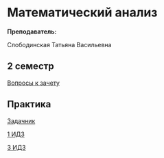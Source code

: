 # Математический анализ

**Преподаватель:**

Слободинская Татьяна Васильевна

## 2 семестр

[Вопросы к зачету](https://github.com/DMN902/SpbGTI/blob/main/File/Math/Матан_зачет.pdf)

## Практика

[Задачник](https://github.com/DMN902/SpbGTI/blob/main/File/Math/berman.pdf)

[1 ИДЗ](https://github.com/DMN902/SpbGTI/blob/main/File/Math/ИДЗ-1.pdf)

[3 ИДЗ](https://github.com/DMN902/SpbGTI/blob/main/File/Math/Image%20to%20PDF%2020230430%2023.19.50.pdf)
